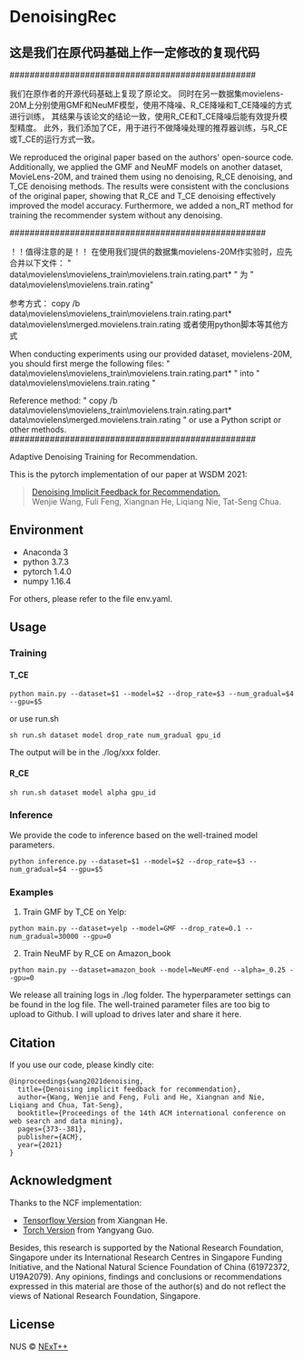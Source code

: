 # DenoisingRec
## 这是我们在原代码基础上作一定修改的复现代码
#################################################

我们在原作者的开源代码基础上复现了原论文。
同时在另一数据集movielens-20M上分别使用GMF和NeuMF模型，使用不降噪、R_CE降噪和T_CE降噪的方式进行训练，
其结果与该论文的结论一致，使用R_CE和T_CE降噪后能有效提升模型精度。
此外，我们添加了CE，用于进行不做降噪处理的推荐器训练，与R_CE或T_CE的运行方式一致。

We reproduced the original paper based on the authors' open-source code. 
Additionally, we applied the GMF and NeuMF models on another dataset, MovieLens-20M, and trained them using no denoising, R_CE denoising, and T_CE denoising methods.
The results were consistent with the conclusions of the original paper, showing that R_CE and T_CE denoising effectively improved the model accuracy. 
Furthermore, we added a non_RT method for training the recommender system without any denoising.

###################################################

！！值得注意的是！！
在使用我们提供的数据集movielens-20M作实验时，应先合并以下文件：
" data\movielens\movielens_train\movielens.train.rating.part* "
为 
" data\movielens\movielens.train.rating"

参考方式：
copy /b data\movielens\movielens_train\movielens.train.rating.part* data\movielens\merged.movielens.train.rating
或者使用python脚本等其他方式


When conducting experiments using our provided dataset, movielens-20M, you should first merge the following files:
" data\movielens\movielens_train\movielens.train.rating.part* "
into 
" data\movielens\movielens.train.rating "

Reference method:
" copy /b data\movielens\movielens_train\movielens.train.rating.part* data\movielens\merged.movielens.train.rating "
or use a Python script or other methods.
#################################################

Adaptive Denoising Training for Recommendation.

This is the pytorch implementation of our paper at WSDM 2021:

> [Denoising Implicit Feedback for Recommendation.](https://arxiv.org/abs/2006.04153)<br>
> Wenjie Wang, Fuli Feng, Xiangnan He, Liqiang Nie, Tat-Seng Chua.

## Environment
- Anaconda 3
- python 3.7.3
- pytorch 1.4.0
- numpy 1.16.4 

For others, please refer to the file env.yaml.

## Usage

### Training
#### T_CE
```
python main.py --dataset=$1 --model=$2 --drop_rate=$3 --num_gradual=$4 --gpu=$5
```
or use run.sh
```
sh run.sh dataset model drop_rate num_gradual gpu_id
```
The output will be in the ./log/xxx folder.

#### R_CE
```
sh run.sh dataset model alpha gpu_id
```
### Inference
We provide the code to inference based on the well-trained model parameters.
```
python inference.py --dataset=$1 --model=$2 --drop_rate=$3 --num_gradual=$4 --gpu=$5
```
### Examples
1. Train GMF by T_CE on Yelp:
```
python main.py --dataset=yelp --model=GMF --drop_rate=0.1 --num_gradual=30000 --gpu=0
```
2. Train NeuMF by R_CE on Amazon_book
```
python main.py --dataset=amazon_book --model=NeuMF-end --alpha=_0.25 --gpu=0
```
We release all training logs in ./log folder. The hyperparameter settings can be found in the log file. 
The well-trained parameter files are too big to upload to Github. I will upload to drives later and share it here.

## Citation  
If you use our code, please kindly cite:

```
@inproceedings{wang2021denoising,
  title={Denoising implicit feedback for recommendation},
  author={Wang, Wenjie and Feng, Fuli and He, Xiangnan and Nie, Liqiang and Chua, Tat-Seng},
  booktitle={Proceedings of the 14th ACM international conference on web search and data mining},
  pages={373--381},
  publisher={ACM},
  year={2021}
}
```
## Acknowledgment

Thanks to the NCF implementation:
- [Tensorflow Version](https://github.com/hexiangnan/neural_collaborative_filtering) from Xiangnan He. 
- [Torch Version](https://github.com/guoyang9/NCF) from Yangyang Guo.

Besides, this research is supported by the National Research Foundation, Singapore under its International Research Centres in Singapore Funding Initiative, and the National Natural Science Foundation of China (61972372, U19A2079). Any opinions, findings and conclusions or recommendations expressed in this material are those of the author(s) and do not reflect the views of National Research Foundation, Singapore. 

## License

NUS © [NExT++](https://nextcenter.org/)
